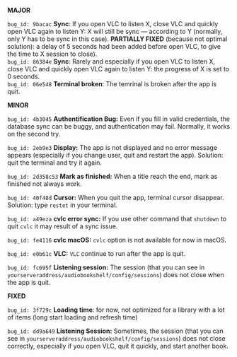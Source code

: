 **MAJOR**

`bug_id: 9bacac` 
**Sync**: If you open VLC to listen X, close VLC and quickly open VLC again to listen Y: X will still be sync — according to Y (normally, only Y has to be sync in this case). **PARTIALLY FIXED** (because not optimal solution): a delay of 5 seconds had been added before open VLC, to give the time to X session to close).  
`bug_id: 86384e` 
**Sync**: Rarely and especially if you open VLC to listen X, close VLC and quickly open VLC again to listen Y: the progress of X is set to 0 seconds.  
`bug_id: 06e548` 
**Terminal broken**: The temrinal is broken after the app is quit.

**MINOR**

`bug_id: 4b3045`
**Authentification Bug:** Even if you fill in valid credentials, the database sync can be buggy, and authentication may fail. Normally, it works on the second try.

`bug_id: 2eb9e3`
**Display:** The app is not displayed and no error message appears (especially if you change user, quit and restart the app). Solution: quit the terminal and try it again.

`bug_id: 2d358c53`
**Mark as finished:** When a title reach the end, mark as finished not always work.

`bug_id: 40f48d`
**Cursor:** When you quit the app, terminal cursor disappear. Solution: type `restet` in your terminal.

`bug_id: a49eza`
**cvlc error sync:** If you use other command that `shutdown` to quit `cvlc` it may result of a sync issue.

`bug_id: fe4116`
**cvlc macOS:** `cvlc` option is not available for now in macOS.

`bug_id: e0b61c`
**VLC:** `VLC` continue to run after the app is quit.

`bug_id: fc695f`
**Listening session:** The session (that you can see in `yourserveraddress/audiobookshelf/config/sessions`) does not close when the app is quit.

**FIXED**

`bug_id: 3f729c` 
**Loading time**: for now, not optimized for a library with a lot of items (long start loading and refresh time)

`bug_id: dd9a649`
**Listening Session:** Sometimes, the session (that you can see in `yourserveraddress/audiobookshelf/config/sessions`) does not close correctly, especially if you open VLC, quit it quickly, and start another book.  
